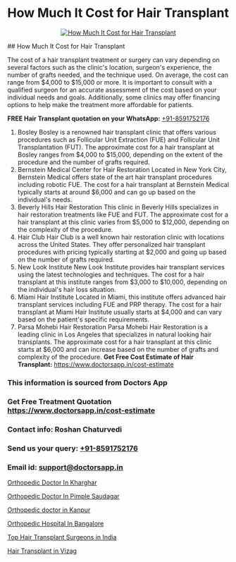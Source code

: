 # How Much It Cost for Hair Transplant

<p align="center">
  <a href="https://doctorsapp.co.in/treatment/hair-transplant">
    <img src="https://doctorsapp.co.in/uploads/treatment_image/transplant.jpg" alt="How Much It Cost for Hair Transplant">
  </a>
</p>
## How Much It Cost for Hair Transplant

The cost of a hair transplant treatment or surgery can vary depending on several factors such as the clinic's location, surgeon's experience, the number of grafts needed, and the technique used. On average, the cost can range from $4,000 to $15,000 or more. It is important to consult with a qualified surgeon for an accurate assessment of the cost based on your individual needs and goals. Additionally, some clinics may offer financing options to help make the treatment more affordable for patients.

**FREE Hair Transplant quotation on your WhatsApp:**  [+91-8591752176](https://api.whatsapp.com/send?phone=8591752176)

1) Bosley   Bosley is a renowned hair transplant clinic that offers various procedures such as Follicular Unit Extraction (FUE) and Follicular Unit Transplantation (FUT). The approximate cost for a hair transplant at Bosley ranges from $4,000 to $15,000, depending on the extent of the procedure and the number of grafts required.
2) Bernstein Medical Center for Hair Restoration   Located in New York City, Bernstein Medical offers state of the art hair transplant procedures including robotic FUE. The cost for a hair transplant at Bernstein Medical typically starts at around $6,000 and can go up based on the individual's needs.
3) Beverly Hills Hair Restoration   This clinic in Beverly Hills specializes in hair restoration treatments like FUE and FUT. The approximate cost for a hair transplant at this clinic varies from $5,000 to $12,000, depending on the complexity of the procedure.
4) Hair Club   Hair Club is a well known hair restoration clinic with locations across the United States. They offer personalized hair transplant procedures with pricing typically starting at $2,000 and going up based on the number of grafts required.
5) New Look Institute   New Look Institute provides hair transplant services using the latest technologies and techniques. The cost for a hair transplant at this institute ranges from $3,000 to $10,000, depending on the individual's hair loss situation.
6) Miami Hair Institute   Located in Miami, this institute offers advanced hair transplant services including FUE and PRP therapy. The cost for a hair transplant at Miami Hair Institute usually starts at $4,000 and can vary based on the patient's specific requirements.
7) Parsa Mohebi Hair Restoration   Parsa Mohebi Hair Restoration is a leading clinic in Los Angeles that specializes in natural looking hair transplants. The approximate cost for a hair transplant at this clinic starts at $6,000 and can increase based on the number of grafts and complexity of the procedure.
**Get Free Cost Estimate of Hair Transplant:** https://www.doctorsapp.in/cost-estimate

### This information is sourced from Doctors App 
### Get Free Treatment Quotation https://www.doctorsapp.in/cost-estimate
### Contact info: Roshan Chaturvedi 
### Send us your query: [+91-8591752176](https://api.whatsapp.com/send?phone=8591752176) 
### Email id: support@doctorsapp.in

[Orthopedic Doctor In Kharghar](https://www.linkedin.com/pulse/orthopedic-doctor-kharghar-doctorsappin-d4qtc?trackingId=0MABeXFsXGTpiHVBSN8T5Q%3D%3D&lipi=urn%3Ali%3Apage%3Ad_flagship3_company_admin%3BcTUR6naWQkWjeA%2BR15noZQ%3D%3D)

[Orthopedic Doctor In Pimple Saudagar](https://www.linkedin.com/pulse/orthopedic-doctor-pimple-saudagar-knee-replacement-treatment-6olce?trackingId=iD%2BabZE%2Bquz9BX37cxrcFA%3D%3D&lipi=urn%3Ali%3Apage%3Ad_flagship3_company_admin%3B%2FMzkEXxJRqGf2zEVBOlEsA%3D%3D)

[Orthopedic doctor in Kanpur](https://medium.com/@devenderrathi97/orthopedic-doctor-in-kanpur-9e4067fc5bc9)

[Orthopedic Hospital In Bangalore](https://medium.com/@vimalrana22/orthopedic-hospital-in-bangalore-ba14bbeeed06)

[Top Hair Transplant Surgeons in India](https://doctors-apps.github.io/doctorsapp/top-hair-transplant-surgeons-in-india)

[Hair Transplant in Vizag](https://doctors-apps.github.io/doctorsapp/hair-transplant-in-vizag)

